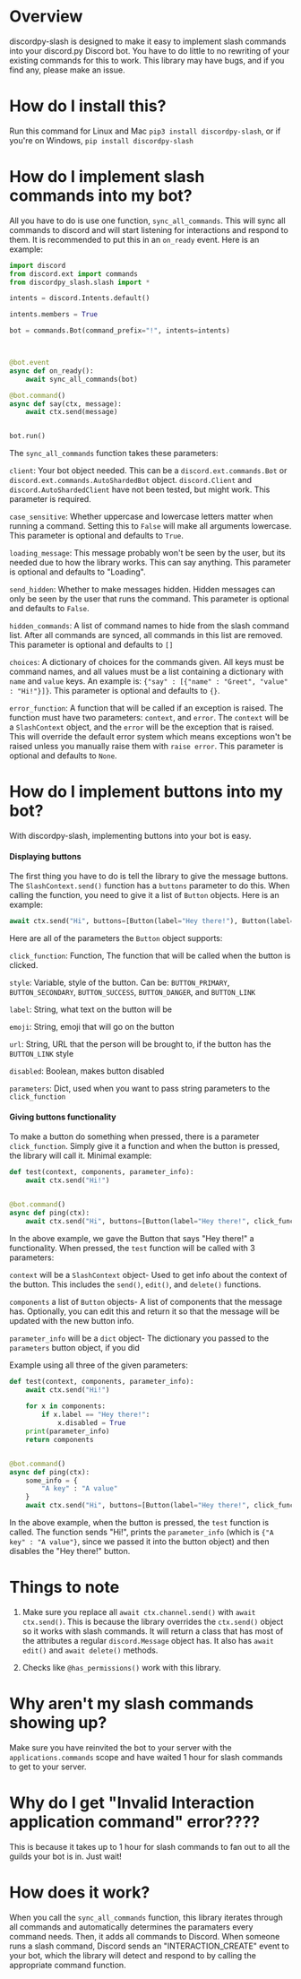 # Overview

discordpy-slash is designed to make it easy to implement slash commands into your discord.py Discord bot. You have to do little to no rewriting of your existing commands for this to work. This library may have bugs, and if you find any, please make an issue. 



# How do I install this?

Run this command for Linux and Mac `pip3 install discordpy-slash`, or if you're on Windows, `pip install discordpy-slash`


# How do I implement slash commands into my bot?

All you have to do is use one function, `sync_all_commands`. This will sync all commands to discord and will start listening for interactions and respond to them. It is recommended to put this in an `on_ready` event. Here is an example:



```python
import discord
from discord.ext import commands
from discordpy_slash.slash import *

intents = discord.Intents.default()

intents.members = True

bot = commands.Bot(command_prefix="!", intents=intents)



@bot.event
async def on_ready():
    await sync_all_commands(bot)

@bot.command()
async def say(ctx, message):
    await ctx.send(message)


bot.run()
```

The `sync_all_commands` function takes these parameters:

`client`: Your bot object needed. This can be a `discord.ext.commands.Bot` or `discord.ext.commands.AutoShardedBot` object. `discord.Client` and `discord.AutoShardedClient` have not been tested, but might work. This parameter is required.

`case_sensitive`: Whether uppercase and lowercase letters matter when running a command. Setting this to `False` will make all arguments lowercase. This parameter is optional and defaults to `True`. 


`loading_message`: This message probably won't be seen by the user, but its needed due to how the library works. This can say anything. This parameter is optional and defaults to "Loading".

`send_hidden`: Whether to make messages hidden. Hidden messages can only be seen by the user that runs the command. This parameter is optional and defaults to `False`. 

`hidden_commands`: A list of command names to hide from the slash command list. After all commands are synced, all commands in this list are removed. This parameter is optional and defaults to `[]`

`choices`: A dictionary of choices for the commands given. All keys must be command names, and all values must be a list containing a dictionary with  `name` and `value` keys. An example is: `{"say" : [{"name" : "Greet", "value" : "Hi!"}]}`. This parameter is optional and defaults to `{}`.

`error_function`: A function that will be called if an exception is raised. The function must have two parameters: `context`, and `error`. The `context` will be a `SlashContext` object, and the `error` will be the exception that is raised. This will override the default error system which means exceptions won't be raised unless you manually raise them with `raise error`. This parameter is optional and defaults to `None`. 


# How do I implement buttons into my bot?
With discordpy-slash, implementing buttons into your bot is easy.

#### Displaying buttons

The first thing you have to do is tell the library to give the message buttons. The `SlashContext.send()` function has a `buttons` parameter to do this. When calling the function, you need to give it a list of `Button` objects. Here is an example:


```python
await ctx.send("Hi", buttons=[Button(label="Hey there!"), Button(label="Hi!")])
```
Here are all of the parameters the `Button` object supports:

`click_function`: Function, The function that will be called when the button is clicked. 

`style`: Variable, style of the button. Can be: `BUTTON_PRIMARY`, `BUTTON_SECONDARY`, `BUTTON_SUCCESS`, `BUTTON_DANGER`, and `BUTTON_LINK`

`label`: String, what text on the button will be

`emoji`: String, emoji that will go on the button

`url`: String, URL that the person will be brought to, if the button has the `BUTTON_LINK` style

`disabled`: Boolean, makes button disabled

`parameters`: Dict, used when you want to pass string parameters to the `click_function`


#### Giving buttons functionality

To make a button do something when pressed, there is a parameter `click_function`. Simply give it a function and when the button is pressed, the library will call it. Minimal example:

```python
def test(context, components, parameter_info):
    await ctx.send("Hi!")


@bot.command()
async def ping(ctx):
    await ctx.send("Hi", buttons=[Button(label="Hey there!", click_function=test), Button(label="Hi!")])
```
In the above example, we gave the Button that says "Hey there!" a functionality. When pressed, the `test` function will be called with 3 parameters: 

`context` will be a `SlashContext` object- Used to get info about the context of the button. This includes the `send()`, `edit()`, and `delete()` functions.

`components` a list of `Button` objects- A list of components that the message has. Optionally, you can edit this and return it so that the message will be updated with the new button info.

`parameter_info` will be a `dict` object- The dictionary you passed to the `parameters` button object, if you did 

Example using all three of the given parameters:


```python
def test(context, components, parameter_info):
    await ctx.send("Hi!")
    
    for x in components:
        if x.label == "Hey there!":
            x.disabled = True
    print(parameter_info)
    return components


@bot.command()
async def ping(ctx):
    some_info = {
        "A key" : "A value"
    }
    await ctx.send("Hi", buttons=[Button(label="Hey there!", click_function=test, parameters=some_info), Button(label="Hi!")])

```

In the above example, when the button is pressed, the `test` function is called. The function sends "Hi!", prints the `parameter_info` (which is `{"A key" : "A value"}`, since we passed it into the button object) and then disables the "Hey there!" button. 

# Things to note


1. Make sure you replace all `await ctx.channel.send()` with `await ctx.send()`. This is because the library overrides the `ctx.send()` object so it works with slash commands. It will return a class that has most of the attributes a regular `discord.Message` object has. It also has `await edit()` and `await delete()` methods.


2. Checks like `@has_permissions()` work with this library. 

# Why aren't my slash commands showing up?

Make sure you have reinvited the bot to your server with the `applications.commands` scope and have waited 1 hour for slash commands to get to your server. 


# Why do I get "Invalid Interaction application command" error????
This is because it takes up to 1 hour for slash commands to fan out to all the guilds your bot is in. Just wait! 

# How does it work?

When you call the `sync_all_commands` function, this library iterates through all commands and automatically determines the paramaters every command needs. Then, it adds all commands to Discord. When someone runs a slash command, Discord sends an "INTERACTION_CREATE" event to your bot, which the library will detect and respond to by calling the appropriate command function.

